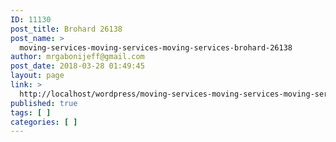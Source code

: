 ```yaml
---
ID: 11130
post_title: Brohard 26138
post_name: >
  moving-services-moving-services-moving-services-brohard-26138
author: mrgabonijeff@gmail.com
post_date: 2018-03-28 01:49:45
layout: page
link: >
  http://localhost/wordpress/moving-services-moving-services-moving-services-brohard-26138/
published: true
tags: [ ]
categories: [ ]
---
```

